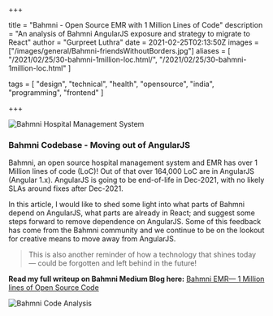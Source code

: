 +++

title = "Bahmni - Open Source EMR with 1 Million Lines of Code"
description = "An analysis of Bahmni AngularJS exposure and strategy to migrate to React"
author = "Gurpreet Luthra"
date = 2021-02-25T02:13:50Z
images = ["/images/general/Bahmni-friendsWithoutBorders.jpg"]
aliases = [
    "/2021/02/25/30-bahmni-1million-loc.html/",
    "/2021/02/25/30-bahmni-1million-loc.html"
]

tags = [
    "design",
    "technical",
    "health",
    "opensource",
    "india",
    "programming",
    "frontend"
]

+++

![Bahmni Hospital Management System](/images/general/Bahmni-friendsWithoutBorders.jpg "Image courtsey: Friends without borders")


### Bahmni Codebase - Moving out of AngularJS

Bahmni, an open source hospital management system and EMR has over 1 Million lines of code (LoC)! Out of that over 164,000 LoC are in AngularJS (Angular 1.x). AngularJS is going to be end-of-life in Dec-2021, with no likely SLAs around fixes after Dec-2021.

In this article, I would like to shed some light into what parts of Bahmni depend on AngularJS, what parts are already in React; and suggest some steps forward to remove dependence on AngularJS. Some of this feedback has come from the Bahmni community and we continue to be on the lookout for creative means to move away from AngularJS.

> This is also another reminder of how a technology that shines today — could be forgotten and left behind in the future!

**Read my full writeup on Bahmni Medium Blog here:** [Bahmni EMR— 1 Million lines of Open Source Code](https://medium.com/bahmni-blog/bahmni-emr-1million-lines-of-open-source-code-87e610e9a4ec)

![Bahmni Code Analysis](/images/general/Bahmni_FrontendCode_analysis.png "Frontend Code Analysis for Bahmni")
